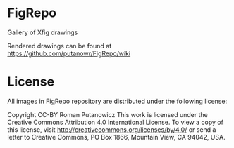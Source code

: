 # FigRepo
Gallery of Xfig drawings

Rendered drawings can be found at https://github.com/putanowr/FigRepo/wiki
# License
All images in FigRepo repository are distributed under the following license:


  Copyright CC-BY Roman Putanowicz <putanowr AT gmail.com>
  This work is licensed under the 
  Creative Commons Attribution 4.0 International License. 
  To view a copy of this license, visit http://creativecommons.org/licenses/by/4.0/
  or send a letter to Creative Commons, PO Box 1866, Mountain View, CA 94042, USA.
